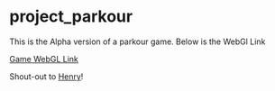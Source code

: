 # project_parkour

This is the Alpha version of a parkour game. Below is the WebGl Link

[Game WebGL Link](https://play.unity.com/mg/other/webgl-builds-216109)

Shout-out to [Henry](https://github.com/hbyr99)!
